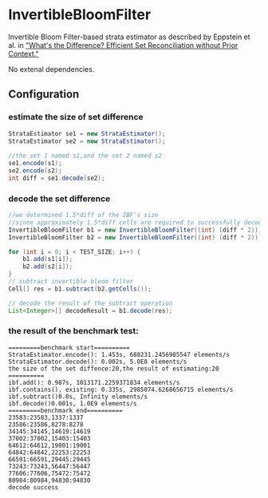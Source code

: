# InvertibleBloomFilter
Invertible Bloom Filter-based strata estimator as described by Eppstein et al. in ["What's the Difference? Efficient Set Reconciliation without Prior Context."](https://www.ics.uci.edu/~eppstein/pubs/EppGooUye-SIGCOMM-11.pdf)

No extenal dependencies.

Configuration
----------------

### estimate the size of set difference
```Java
StrataEstimator se1 = new StrataEstimator();
StrataEstimator se2 = new StrataEstimator();
		
//the set 1 named s1,and the set 2 named s2
se1.encode(s1);
se2.encode(s2);
int diff = se1.decode(se2);
```
### decode the set difference
```Java
//we determined 1.5*diff of the IBF's size
//since approximately 1.5*diff cells are required to successfully decode the IBF.
InvertibleBloomFilter b1 = new InvertibleBloomFilter((int) (diff * 2));//or 1.5*diff
InvertibleBloomFilter b2 = new InvertibleBloomFilter((int) (diff * 2));

for (int i = 0; i < TEST_SIZE; i++) {
	b1.add(s1[i]);
	b2.add(s2[i]);
}
// subtract invertible bloom filter
Cell[] res = b1.subtract(b2.getCells());

// decode the result of the subtract operation
List<Integer>[] decodeResult = b1.decode(res);
```

### the result of the benchmark test:
```
=========benchmark start==========
StrataEstimator.encode(): 1.453s, 688231.2456985547 elements/s
StrataEstimator.decode(): 0.002s, 5.0E8 elements/s
the size of the set diffence:20,the result of estimating:20
==========
ibf.add(): 0.987s, 1013171.2259371834 elements/s
ibf.contains(), existing: 0.335s, 2985074.6268656715 elements/s
ibf.subtract()0.0s, Infinity elements/s
ibf.decode()0.001s, 1.0E9 elements/s
=========benchmark end==========
23583:23583,1337:1337
23586:23586,8278:8278
34145:34145,14619:14619
37002:37002,15403:15403
64612:64612,19001:19001
64842:64842,22253:22253
66591:66591,29445:29445
73243:73243,56447:56447
77606:77606,75472:75472
80984:80984,94830:94830
decode success
```
